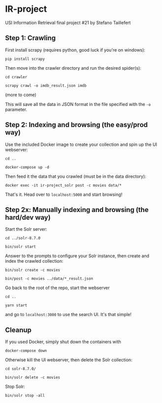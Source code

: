 # IR-project
USI Information Retrieval final project #21 by Stefano Taillefert

## Step 1: Crawling
First install scrapy (requires python, good luck if you're on windows):

`pip install scrapy`

Then move into the crawler directory and run the desired spider(s):

`cd crawler`

`scrapy crawl -o imdb_result.json imdb`

(more to come)

This will save all the data in JSON format in the file specified with the `-o` parameter.


## Step 2: Indexing and browsing (the easy/prod way)

Use the included Docker image to create your collection and spin up the UI webserver:

`cd ..`

`docker-compose up -d`

Then feed it the data that you crawled (must be in the data directory):

`docker exec -it ir-project_solr post -c movies data/*`

That's it. Head over to `localhost:5000` and start browsing!


## Step 2x: Manually indexing and browsing (the hard/dev way)

Start the Solr server:

`cd ../solr-8.7.0`

`bin/solr start`

Answer to the prompts to configure your Solr instance, then create and index the crawled collection:

`bin/solr create -c movies`

`bin/post -c movies ../data/*_result.json`

Go back to the root of the repo, start the webserver

`cd ..`

`yarn start`

and go to `localhost:3000` to use the search UI. It's that simple!


## Cleanup

If you used Docker, simply shut down the containers with

`docker-compose down`

Otherwise kill the UI webserver, then delete the Solr collection:

`cd solr-8.7.0/`

`bin/solr delete -c movies`

Stop Solr:

`bin/solr stop -all`
